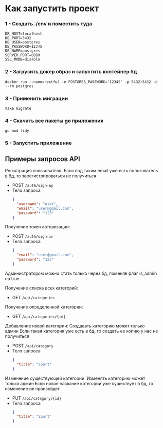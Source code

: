 # Как запустить проект

### 1 - Создать ./env и поместить туда
```
DB_HOST=localhost
DB_PORT=5432
DB_USER=postgres
DB_PASSWORD=12345
DB_NAME=postgres
SERVER_PORT=8080
SSL_MODE=disable
```
### 2 - Загрузить докер образ и запустить контейнер бд
```
docker run --name=restful -e POSTGRES_PASSWORD='12345' -p 5432:5432 -d --rm postgres
```
### 3 - Применить миграции
```
make migrate
```
### 4 - Скачать все пакеты go приложения
```
go mod tidy
```
### 5 - Запустить приложение


## Примеры запросов API

Регистрация пользователя:
Если под таким email уже есть пользователь в бд, то зарегистрироваться не получиться
* POST ```/auth/sign-up```
* Тело запроса
  ```json
  {
    "username": "user",
    "email": "user@gmail.com",
    "password": "123"
  }
  ```

Получение токен авторизации:
* POST ```/auth/sign-in```
* Тело запроса
  ```json
  {
    "email": "user@gmail.com",
    "password": "123"
  }
  ```
Администратором можно стать только через бд, поменяв флаг is_admin на true

Получение списка всех категорий:
* GET ```/api/categories```

Получение определенной категории:
* GET ```/api/categories/{id}```

Добавление новой категории:
Создавать категорию может только админ
Если такая категория уже есть в бд, то создать ее копию у нас не получиться
* POST ```/api/category```
* Тело запроса
  ```json
  {
    "title": "Sport"
  }
  ```

Изменение существующей категории:
Изменять категорию может только админ
Если новое название категории уже существует в бд, то изменение не произойдет
* PUT ```/api/category/{id}```
* Тело запроса
  ```json
  {
    "title": "Sport"
  }
  ```
